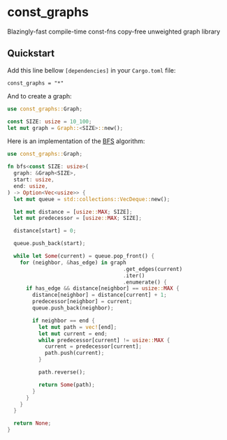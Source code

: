 # const_graphs

Blazingly-fast compile-time const-fns copy-free unweighted graph library

## Quickstart

Add this line bellow `[dependencies]` in your `Cargo.toml` file:
```
const_graphs = "*"
```

And to create a graph:
```rs
use const_graphs::Graph;

const SIZE: usize = 10_100;
let mut graph = Graph::<SIZE>::new();
```

Here is an implementation of the
[BFS](https://en.wikipedia.org/wiki/Breadth-first_search)
algorithm:
```rs
use const_graphs::Graph;

fn bfs<const SIZE: usize>(
  graph: &Graph<SIZE>,
  start: usize,
  end: usize,
) -> Option<Vec<usize>> {
  let mut queue = std::collections::VecDeque::new();

  let mut distance = [usize::MAX; SIZE];
  let mut predecessor = [usize::MAX; SIZE];

  distance[start] = 0;

  queue.push_back(start);

  while let Some(current) = queue.pop_front() {
    for (neighbor, &has_edge) in graph
                                     .get_edges(current)
                                     .iter()
                                     .enumerate() {
      if has_edge && distance[neighbor] == usize::MAX {
        distance[neighbor] = distance[current] + 1;
        predecessor[neighbor] = current;
        queue.push_back(neighbor);

        if neighbor == end {
          let mut path = vec![end];
          let mut current = end;
          while predecessor[current] != usize::MAX {
            current = predecessor[current];
            path.push(current);
          }

          path.reverse();

          return Some(path);
        }
      }
    }
  }

  return None;
}
```

